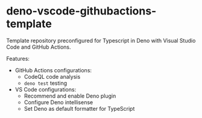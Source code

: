 # deno-vscode-githubactions-template

Template repository preconfigured for Typescript in Deno with Visual Studio Code
and GitHub Actions.

Features:

- GitHub Actions configurations:
  - CodeQL code analysis
  - `deno test` testing
- VS Code configurations:
  - Recommend and enable Deno plugin
  - Configure Deno intellisense
  - Set Deno as default formatter for TypeScript
